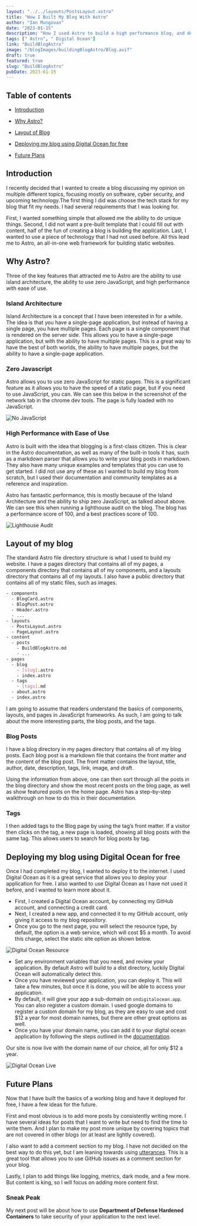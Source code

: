 ```yaml
---
layout: "../../layouts/PostsLayout.astro"
title: "How I Built My Blog With Astro"
author: "Ian Mungovan"
date: "2023-01-15"
description: "How I used Astro to build a high performance blog, and deployed it using Digital Ocean for free."
tags: [" Astro", " Digital Ocean"]
link: "BuildBlogAstro"
image: "/blogImages/buildingBlogAstro/Blog.avif"
draft: true
featured: true
slug: "BuildBlogAstro"
pubDate: 2023-01-15
---
```


## Table of contents

- [Introduction](#introduction)

- [Why Astro?](#why-astro)

- [Layout of Blog](#layout-of-blog)

- [Deploying my blog using Digital Ocean for free](#deploying-my-blog-using-digital-ocean-for-free)

- [Future Plans](#future-plans)

## Introduction

I recently decided that I wanted to create a blog discussing my opinion on multiple different topics, focusing mostly on software, cyber security, and upcoming technology.The first thing I did was choose the tech stack for my blog that fit my needs. I had several requirements that I was looking for.

First, I wanted something simple that allowed me the ability to do unique things. Second, I did not want a pre-built template that I could fill out with content, half of the fun of creating a blog is building the application. Last, I wanted to use a piece of technology that I had not used before. All this lead me to Astro, an all-in-one web framework for building static websites.

## Why Astro?

Three of the key features that attracted me to Astro are the ability to use island architecture, the ability to use zero JavaScript, and high performance with ease of use.

### Island Architecture

Island Architecture is a concept that I have been interested in for a while. The idea is that you have a single-page application, but instead of having a single page, you have multiple pages. Each page is a single component that is rendered on the server side. This allows you to have a single-page application, but with the ability to have multiple pages. This is a great way to have the best of both worlds, the ability to have multiple pages, but the ability to have a single-page application.

### Zero Javascript

Astro allows you to use zero JavaScript for static pages. This is a significant feature as it allows you to have the speed of a static page, but if you need to use JavaScript, you can. We can see this below in the screenshot of the network tab in the chrome dev tools. The page is fully loaded with no JavaScript.

![No JavaScript](/blogImages/buildingBlogAstro/Blog_No_JS.avif)

### High Performance with Ease of Use

Astro is built with the idea that blogging is a first-class citizen. This is clear in the Astro documentation, as well as many of the built-in tools it has, such as a markdown parser that allows you to write your blog posts in markdown. They also have many unique examples and templates that you can use to get started. I did not use any of these as I wanted to build my blog from scratch, but I used their documentation and community templates as a reference and inspiration.

Astro has fantastic performance, this is mostly because of the Island Architecture and the ability to ship zero JavaScript, as talked about above. We can see this when running a lighthouse audit on the blog. The blog has a performance score of 100, and a best practices score of 100.

![Lighthouse Audit](/blogImages/buildingBlogAstro/Blog_Lighthouse.avif)

## Layout of my blog

The standard Astro file directory structure is what I used to build my website. I have a pages directory that contains all of my pages, a components directory that contains all of my components, and a layouts directory that contains all of my layouts. I also have a public directory that contains all of my static files, such as images.

```bash
- components
  - BlogCard.astro
  - BlogPost.astro
  - Header.astro
  - ...
- layouts
  - PostsLayout.astro
  - PageLayout.astro
- content
  - posts
    - BuildBlogAstro.md
    - ...
- pages
  - blog
    - [slug].astro
    - index.astro
  - tags
    - [tags].md
  - about.astro
  - index.astro
```

I am going to assume that readers understand the basics of components, layouts, and pages in JavaScript frameworks. As such, I am going to talk about the more interesting parts, the blog posts, and the tags.

### Blog Posts

I have a blog directory in my pages directory that contains all of my blog posts. Each blog post is a markdown file that contains the front matter and the content of the blog post. The front matter contains the layout, title, author, date, description, tags, link, image, and draft.

Using the information from above, one can then sort through all the posts in the blog directory and show the most recent posts on the blog page, as well as show featured posts on the home page. Astro has a step-by-step walkthrough on how to do this in their documentation.

### Tags

I then added tags to the Blog page by using the tag’s front matter. If a visitor then clicks on the tag, a new page is loaded, showing all blog posts with the same tag. This allows users to search for blog posts by tag.

## Deploying my blog using Digital Ocean for free

Once I had completed my blog, I wanted to deploy it to the internet. I used Digital Ocean as it is a great service that allows you to deploy your application for free. I also wanted to use Digital Ocean as I have not used it before, and I wanted to learn more about it.

- First, I created a Digital Ocean account, by connecting my GitHub account, and connecting a credit card.
- Next, I created a new app, and connected it to my GitHub account, only giving it access to my blog repository.
- Once you go to the next page, you will select the resource type, by default, the option is a web service, which will cost $5 a month. To avoid this charge, select the static site option as shown below.

![Digital Ocean Resource](/blogImages/buildingBlogAstro/Digital_Ocean_Deploy.avif)

- Set any environment variables that you need, and review your application. By default Astro will build to a dist directory, luckily Digital Ocean will automatically detect this.
- Once you have reviewed your application, you can deploy it. This will take a few minutes, but once it is done, you will be able to access your application.
- By default, it will give your app a sub-domain on `ondigitalocean.app`. You can also register a custom domain. I used google domains to register a custom domain for my blog, as they are easy to use and cost $12 a year for most domain names, but there are other great options as well.
- Once you have your domain name, you can add it to your digital ocean application by following the steps outlined in the [documentation](https://docs.digitalocean.com/products/app-platform/how-to/manage-domains/).

Our site is now live with the domain name of our choice, all for only $12 a year.

![Digital Ocean Live](/blogImages/buildingBlogAstro/Digital_Ocean_Live.avif)

## Future Plans

Now that I have built the basics of a working blog and have it deployed for free, I have a few ideas for the future.

First and most obvious is to add more posts by consistently writing more. I have several ideas for posts that I want to write but need to find the time to write them. And I plan to make my post more unique by covering topics that are not covered in other blogs (or at least are lightly covered).

I also want to add a comment section to my blog. I have not decided on the best way to do this yet, but I am leaning towards using [utterances](https://utteranc.es/). This is a great tool that allows you to use GitHub issues as a comment section for your blog.

Lastly, I plan to add things like logging, metrics, dark mode, and a few more. But content is king, so I will focus on adding more content first.

### Sneak Peak

My next post will be about how to use **Department of Defense Hardened Containers** to take security of your application to the next level.
